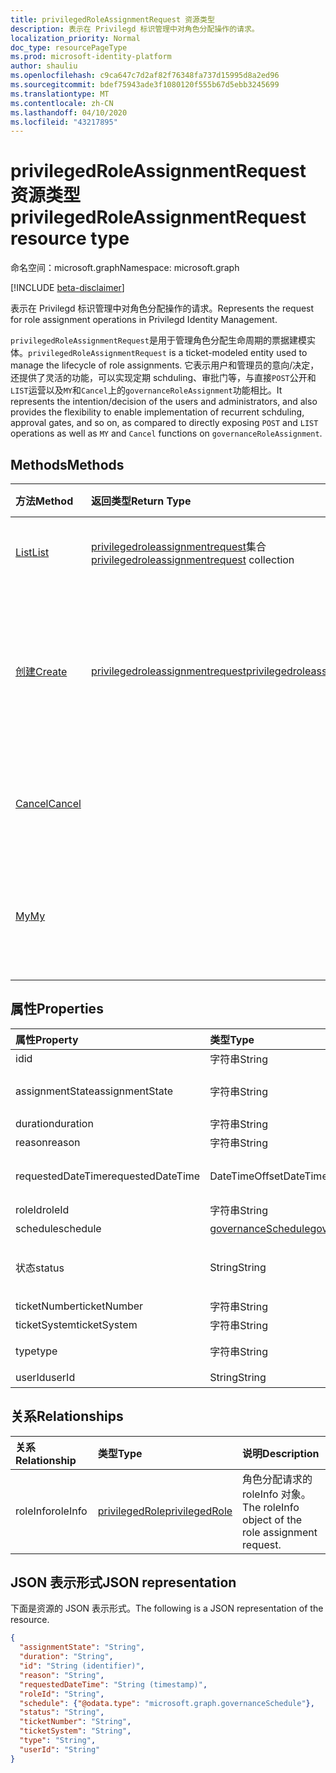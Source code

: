 ```yaml
---
title: privilegedRoleAssignmentRequest 资源类型
description: 表示在 Privilegd 标识管理中对角色分配操作的请求。
localization_priority: Normal
doc_type: resourcePageType
ms.prod: microsoft-identity-platform
author: shauliu
ms.openlocfilehash: c9ca647c7d2af82f76348fa737d15995d8a2ed96
ms.sourcegitcommit: bdef75943ade3f1080120f555b67d5ebb3245699
ms.translationtype: MT
ms.contentlocale: zh-CN
ms.lasthandoff: 04/10/2020
ms.locfileid: "43217895"
---
```

# <a name="privilegedroleassignmentrequest-resource-type"></a><span data-ttu-id="e1f37-103">privilegedRoleAssignmentRequest 资源类型</span><span class="sxs-lookup"><span data-stu-id="e1f37-103">privilegedRoleAssignmentRequest resource type</span></span>

<span data-ttu-id="e1f37-104">命名空间：microsoft.graph</span><span class="sxs-lookup"><span data-stu-id="e1f37-104">Namespace: microsoft.graph</span></span>

[!INCLUDE [beta-disclaimer](../../includes/beta-disclaimer.md)]

<span data-ttu-id="e1f37-105">表示在 Privilegd 标识管理中对角色分配操作的请求。</span><span class="sxs-lookup"><span data-stu-id="e1f37-105">Represents the request for role assignment operations in Privilegd Identity Management.</span></span>

<span data-ttu-id="e1f37-106">`privilegedRoleAssignmentRequest`是用于管理角色分配生命周期的票据建模实体。</span><span class="sxs-lookup"><span data-stu-id="e1f37-106">`privilegedRoleAssignmentRequest` is a ticket-modeled entity used to manage the lifecycle of role assignments.</span></span> <span data-ttu-id="e1f37-107">它表示用户和管理员的意向/决定，还提供了灵活的功能，可以实现定期 schduling、审批门等，与直接`POST`公开和`LIST`运营以及`MY`和`Cancel`上的`governanceRoleAssignment`功能相比。</span><span class="sxs-lookup"><span data-stu-id="e1f37-107">It represents the intention/decision of the users and administrators, and also provides the flexibility to enable implementation of recurrent schduling, approval gates, and so on, as compared to directly exposing `POST` and `LIST` operations as well as `MY` and `Cancel` functions on `governanceRoleAssignment`.</span></span>

## <a name="methods"></a><span data-ttu-id="e1f37-108">Methods</span><span class="sxs-lookup"><span data-stu-id="e1f37-108">Methods</span></span>

| <span data-ttu-id="e1f37-109">方法</span><span class="sxs-lookup"><span data-stu-id="e1f37-109">Method</span></span>       | <span data-ttu-id="e1f37-110">返回类型</span><span class="sxs-lookup"><span data-stu-id="e1f37-110">Return Type</span></span> | <span data-ttu-id="e1f37-111">说明</span><span class="sxs-lookup"><span data-stu-id="e1f37-111">Description</span></span> |
|:-------------|:------------|:------------|
|[<span data-ttu-id="e1f37-112">List</span><span class="sxs-lookup"><span data-stu-id="e1f37-112">List</span></span>](../api/privilegedroleassignmentrequest-list.md) | <span data-ttu-id="e1f37-113">[privilegedroleassignmentrequest](../resources/privilegedroleassignmentrequest.md)集合</span><span class="sxs-lookup"><span data-stu-id="e1f37-113">[privilegedroleassignmentrequest](../resources/privilegedroleassignmentrequest.md)  collection</span></span>|<span data-ttu-id="e1f37-114">列出角色分配请求。</span><span class="sxs-lookup"><span data-stu-id="e1f37-114">List role assignment requests.</span></span>|
|[<span data-ttu-id="e1f37-115">创建</span><span class="sxs-lookup"><span data-stu-id="e1f37-115">Create</span></span>](../api/privilegedroleassignmentrequest-post.md)|  [<span data-ttu-id="e1f37-116">privilegedroleassignmentrequest</span><span class="sxs-lookup"><span data-stu-id="e1f37-116">privilegedroleassignmentrequest</span></span>](../resources/privilegedroleassignmentrequest.md)|<span data-ttu-id="e1f37-117">创建一个请求，以管理现有或新角色分配的生命周期。</span><span class="sxs-lookup"><span data-stu-id="e1f37-117">Create a request to manage the lifecycle of existing or new role assignment.</span></span>|
|[<span data-ttu-id="e1f37-118">Cancel</span><span class="sxs-lookup"><span data-stu-id="e1f37-118">Cancel</span></span>](../api/privilegedroleassignmentrequest-cancel.md)|  |<span data-ttu-id="e1f37-119">取消挂起的角色分配请求。</span><span class="sxs-lookup"><span data-stu-id="e1f37-119">Cancel a pending role assignment request.</span></span>|
|[<span data-ttu-id="e1f37-120">My</span><span class="sxs-lookup"><span data-stu-id="e1f37-120">My</span></span>](../api/privilegedroleassignmentrequest-my.md)|  |<span data-ttu-id="e1f37-121">获取当前 requstor 的角色分配请求。</span><span class="sxs-lookup"><span data-stu-id="e1f37-121">Get role assignment request for current requstor.</span></span>|

## <a name="properties"></a><span data-ttu-id="e1f37-122">属性</span><span class="sxs-lookup"><span data-stu-id="e1f37-122">Properties</span></span>

| <span data-ttu-id="e1f37-123">属性</span><span class="sxs-lookup"><span data-stu-id="e1f37-123">Property</span></span>     | <span data-ttu-id="e1f37-124">类型</span><span class="sxs-lookup"><span data-stu-id="e1f37-124">Type</span></span>        | <span data-ttu-id="e1f37-125">说明</span><span class="sxs-lookup"><span data-stu-id="e1f37-125">Description</span></span> |
|:-------------|:------------|:------------|
|<span data-ttu-id="e1f37-126">id</span><span class="sxs-lookup"><span data-stu-id="e1f37-126">id</span></span>|<span data-ttu-id="e1f37-127">字符串</span><span class="sxs-lookup"><span data-stu-id="e1f37-127">String</span></span>| <span data-ttu-id="e1f37-128">只读。</span><span class="sxs-lookup"><span data-stu-id="e1f37-128">Read-only.</span></span> <span data-ttu-id="e1f37-129">角色分配请求的 id。</span><span class="sxs-lookup"><span data-stu-id="e1f37-129">The id of the role assignment request.</span></span>|
|<span data-ttu-id="e1f37-130">assignmentState</span><span class="sxs-lookup"><span data-stu-id="e1f37-130">assignmentState</span></span>|<span data-ttu-id="e1f37-131">字符串</span><span class="sxs-lookup"><span data-stu-id="e1f37-131">String</span></span>| <span data-ttu-id="e1f37-132">工作分配的状态。</span><span class="sxs-lookup"><span data-stu-id="e1f37-132">The state of the assignment.</span></span> <span data-ttu-id="e1f37-133">此值可`Eligible`用于符合条件的`Active`工作分配-如果是由`Active`管理员直接分配的，或者是由用户的符合条件的工作分配激活的。</span><span class="sxs-lookup"><span data-stu-id="e1f37-133">The value can be `Eligible` for eligible assignment `Active` - if it is directly assigned `Active` by administrators, or activated on an eligible assignment by the users.</span></span>|
|<span data-ttu-id="e1f37-134">duration</span><span class="sxs-lookup"><span data-stu-id="e1f37-134">duration</span></span>|<span data-ttu-id="e1f37-135">字符串</span><span class="sxs-lookup"><span data-stu-id="e1f37-135">String</span></span>| <span data-ttu-id="e1f37-136">角色分配的持续时间。</span><span class="sxs-lookup"><span data-stu-id="e1f37-136">The duration of a role assignment.</span></span>|
|<span data-ttu-id="e1f37-137">reason</span><span class="sxs-lookup"><span data-stu-id="e1f37-137">reason</span></span>|<span data-ttu-id="e1f37-138">字符串</span><span class="sxs-lookup"><span data-stu-id="e1f37-138">String</span></span>| <span data-ttu-id="e1f37-139">角色分配的原因。</span><span class="sxs-lookup"><span data-stu-id="e1f37-139">The reason for the role assignment.</span></span>|
|<span data-ttu-id="e1f37-140">requestedDateTime</span><span class="sxs-lookup"><span data-stu-id="e1f37-140">requestedDateTime</span></span>|<span data-ttu-id="e1f37-141">DateTimeOffset</span><span class="sxs-lookup"><span data-stu-id="e1f37-141">DateTimeOffset</span></span>| <span data-ttu-id="e1f37-142">只读。</span><span class="sxs-lookup"><span data-stu-id="e1f37-142">Read-only.</span></span> <span data-ttu-id="e1f37-143">请求创建时间。</span><span class="sxs-lookup"><span data-stu-id="e1f37-143">The request create time.</span></span> <span data-ttu-id="e1f37-144">时间戳类型表示采用 ISO 8601 格式的日期和时间信息，始终采用 UTC 时间。</span><span class="sxs-lookup"><span data-stu-id="e1f37-144">The Timestamp type represents date and time information using ISO 8601 format and is always in UTC time.</span></span> <span data-ttu-id="e1f37-145">例如，2014 年 1 月 1 日午夜 UTC 如下所示：`'2014-01-01T00:00:00Z'`。</span><span class="sxs-lookup"><span data-stu-id="e1f37-145">For example, midnight UTC on Jan 1, 2014 would look like this: `'2014-01-01T00:00:00Z'`.</span></span>|
|<span data-ttu-id="e1f37-146">roleId</span><span class="sxs-lookup"><span data-stu-id="e1f37-146">roleId</span></span>|<span data-ttu-id="e1f37-147">字符串</span><span class="sxs-lookup"><span data-stu-id="e1f37-147">String</span></span>| <span data-ttu-id="e1f37-148">角色的 id。</span><span class="sxs-lookup"><span data-stu-id="e1f37-148">The id of the role.</span></span>|
|<span data-ttu-id="e1f37-149">schedule</span><span class="sxs-lookup"><span data-stu-id="e1f37-149">schedule</span></span>|[<span data-ttu-id="e1f37-150">governanceSchedule</span><span class="sxs-lookup"><span data-stu-id="e1f37-150">governanceSchedule</span></span>](governanceschedule.md)| <span data-ttu-id="e1f37-151">角色分配请求的 schedule 对象。</span><span class="sxs-lookup"><span data-stu-id="e1f37-151">The schedule object of the role assignment request.</span></span>|
|<span data-ttu-id="e1f37-152">状态</span><span class="sxs-lookup"><span data-stu-id="e1f37-152">status</span></span>|<span data-ttu-id="e1f37-153">String</span><span class="sxs-lookup"><span data-stu-id="e1f37-153">String</span></span>| <span data-ttu-id="e1f37-154">只读。角色分配请求的状态。</span><span class="sxs-lookup"><span data-stu-id="e1f37-154">Read-only.The status of the role assignment request.</span></span> <span data-ttu-id="e1f37-155">值可以是`NotStarted``Completed`、、`RequestedApproval``Scheduled``Approved``ApprovalDenied``Revoked``RequestExpired`、、、、、、、、。`ApprovalAborted``Cancelling``Cancelled`</span><span class="sxs-lookup"><span data-stu-id="e1f37-155">The value can be `NotStarted`,`Completed`,`RequestedApproval`,`Scheduled`,`Approved`,`ApprovalDenied`,`ApprovalAborted`,`Cancelling`,`Cancelled`,`Revoked`,`RequestExpired`.</span></span>|
|<span data-ttu-id="e1f37-156">ticketNumber</span><span class="sxs-lookup"><span data-stu-id="e1f37-156">ticketNumber</span></span>|<span data-ttu-id="e1f37-157">字符串</span><span class="sxs-lookup"><span data-stu-id="e1f37-157">String</span></span>| <span data-ttu-id="e1f37-158">角色分配的 ticketNumber。</span><span class="sxs-lookup"><span data-stu-id="e1f37-158">The ticketNumber for the role assignment.</span></span> |
|<span data-ttu-id="e1f37-159">ticketSystem</span><span class="sxs-lookup"><span data-stu-id="e1f37-159">ticketSystem</span></span>|<span data-ttu-id="e1f37-160">字符串</span><span class="sxs-lookup"><span data-stu-id="e1f37-160">String</span></span>| <span data-ttu-id="e1f37-161">角色分配的 ticketSystem。</span><span class="sxs-lookup"><span data-stu-id="e1f37-161">The ticketSystem for the role assignment.</span></span>|
|<span data-ttu-id="e1f37-162">type</span><span class="sxs-lookup"><span data-stu-id="e1f37-162">type</span></span>|<span data-ttu-id="e1f37-163">字符串</span><span class="sxs-lookup"><span data-stu-id="e1f37-163">String</span></span>| <span data-ttu-id="e1f37-164">表示角色分配上操作的类型。</span><span class="sxs-lookup"><span data-stu-id="e1f37-164">Representing the type of the operation on the role assignment.</span></span> <span data-ttu-id="e1f37-165">值可以是`AdminAdd`： Administrators 将用户添加到角色;`UserAdd`：用户添加角色分配。</span><span class="sxs-lookup"><span data-stu-id="e1f37-165">The value can be `AdminAdd`: Administrators add users to roles;`UserAdd`: Users add role assignments.</span></span>|
|<span data-ttu-id="e1f37-166">userId</span><span class="sxs-lookup"><span data-stu-id="e1f37-166">userId</span></span>|<span data-ttu-id="e1f37-167">String</span><span class="sxs-lookup"><span data-stu-id="e1f37-167">String</span></span>| <span data-ttu-id="e1f37-168">用户的 id。</span><span class="sxs-lookup"><span data-stu-id="e1f37-168">The id of the user.</span></span>|

## <a name="relationships"></a><span data-ttu-id="e1f37-169">关系</span><span class="sxs-lookup"><span data-stu-id="e1f37-169">Relationships</span></span>
| <span data-ttu-id="e1f37-170">关系</span><span class="sxs-lookup"><span data-stu-id="e1f37-170">Relationship</span></span> | <span data-ttu-id="e1f37-171">类型</span><span class="sxs-lookup"><span data-stu-id="e1f37-171">Type</span></span>        | <span data-ttu-id="e1f37-172">说明</span><span class="sxs-lookup"><span data-stu-id="e1f37-172">Description</span></span> |
|:-------------|:------------|:------------|
|<span data-ttu-id="e1f37-173">roleInfo</span><span class="sxs-lookup"><span data-stu-id="e1f37-173">roleInfo</span></span>|[<span data-ttu-id="e1f37-174">privilegedRole</span><span class="sxs-lookup"><span data-stu-id="e1f37-174">privilegedRole</span></span>](privilegedrole.md)| <span data-ttu-id="e1f37-175">角色分配请求的 roleInfo 对象。</span><span class="sxs-lookup"><span data-stu-id="e1f37-175">The roleInfo object of the role assignment request.</span></span>|

## <a name="json-representation"></a><span data-ttu-id="e1f37-176">JSON 表示形式</span><span class="sxs-lookup"><span data-stu-id="e1f37-176">JSON representation</span></span>

<span data-ttu-id="e1f37-177">下面是资源的 JSON 表示形式。</span><span class="sxs-lookup"><span data-stu-id="e1f37-177">The following is a JSON representation of the resource.</span></span>

<!-- {
  "blockType": "resource",
  "optionalProperties": [

  ],
  "keyProperty": "id",
  "@odata.type": "microsoft.graph.privilegedRoleAssignmentRequest"
}-->

```json
{
  "assignmentState": "String",
  "duration": "String",
  "id": "String (identifier)",
  "reason": "String",
  "requestedDateTime": "String (timestamp)",
  "roleId": "String",
  "schedule": {"@odata.type": "microsoft.graph.governanceSchedule"},
  "status": "String",
  "ticketNumber": "String",
  "ticketSystem": "String",
  "type": "String",
  "userId": "String"
}

```

<!-- uuid: 8fcb5dbc-d5aa-4681-8e31-b001d5168d79
2015-10-25 14:57:30 UTC -->
<!--
{
  "type": "#page.annotation",
  "description": "privilegedRoleAssignmentRequest resource",
  "keywords": "",
  "section": "documentation",
  "tocPath": "",
  "suppressions": []
}
-->
